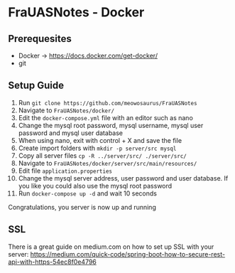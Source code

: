 # FraUASNotes - Docker

## Prerequesites
* Docker -> https://docs.docker.com/get-docker/
* git

## Setup Guide
1. Run `git clone https://github.com/meowosaurus/FraUASNotes`
1. Navigate to `FraUASNotes/docker/` 
1. Edit the `docker-compose.yml` file with an editor such as nano
1. Change the mysql root password, mysql username, mysql user password and mysql user database
1. When using nano, exit with control + X and save the file
1. Create import folders with `mkdir -p server/src mysql`
1. Copy all server files `cp -R ../server/src/ ./server/src/`
1. Navigate to `FraUASNotes/docker/server/src/main/resources/`
1. Edit file `application.properties`
1. Change the mysql server address, user password and user database. If you like you could also use the mysql root password
1. Run `docker-compose up -d` and wait 10 seconds

Congratulations, you server is now up and running

## SSL
There is a great guide on medium.com on how to set up SSL with your server: https://medium.com/quick-code/spring-boot-how-to-secure-rest-api-with-https-54ec8f0e4796
